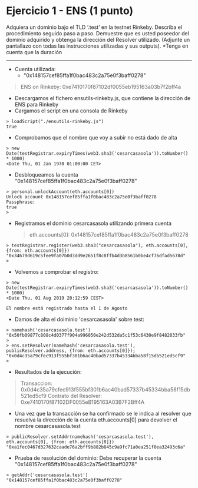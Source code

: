 # Ejercicio 1 - ENS (1 punto)
Adquiera un dominio bajo el TLD ‘.test’ en la testnet Rinkeby.
Describa el procedimiento seguido paso a paso.
Demuestre que es usted poseedor del dominio adquirido y obtenga la dirección del
Resolver utilizado. (Adjunte un pantallazo con todas las instrucciones utilizadas y sus
outputs).
*Tenga en cuenta que la duración

----

- Cuenta utilizada: 
  - "0x148157cef85ffa1f0bac483c2a75e0f3baff0278"

>ENS on Rinkeby: 0xe7410170f87102df0055eb195163a03b7f2bff4a

- Descargamos el fichero ensutils-rinkeby.js, que contiene la dirección de ENS para Rinkeby
- Cargamos el script en una consola de Rinkeby

~~~
> loadScript("./ensutils-rinkeby.js")
true
~~~

- Comprobamos que el nombre que voy a subir no está dado de alta
~~~
> new Date(testRegistrar.expiryTimes(web3.sha3('cesarcasasola')).toNumber() * 1000)
<Date Thu, 01 Jan 1970 01:00:00 CET>
~~~

- Desbloqueamos la cuenta "0x148157cef85ffa1f0bac483c2a75e0f3baff0278"
~~~~
> personal.unlockAccount(eth.accounts[0])
Unlock account 0x148157cef85ffa1f0bac483c2a75e0f3baff0278
Passphrase: 
true
> 
~~~~

- Registramos el dominio cesarcasasola utilizando primera cuenta
  >eth.accounts[0]: 0x148157cef85ffa1f0bac483c2a75e0f3baff0278
~~~~
> testRegistrar.register(web3.sha3("cesarcasasola"), eth.accounts[0], {from: eth.accounts[0]})
"0x34679d619c5fee9fa07b0d3dd9e2651f8c8ffb4d3b8561b0be4cf76dfad5678d"
> 
~~~~

- Volvemos a comprobar el registro:
~~~~
> new Date(testRegistrar.expiryTimes(web3.sha3('cesarcasasola')).toNumber() * 1000)
<Date Thu, 01 Aug 2019 20:12:59 CEST>

El nombre está registrado hasta el 1 de Agosto
~~~~

- Damos de alta el doiminio 'cesarcasasola' sobre test:
~~~~
> namehash('cesarcasasola.test')
"0x50fb09877c808c4d0377f904a996050e242d532da5c1f53c6430e9f8482033fb"
> 
> ens.setResolver(namehash('cesarcasasola.test'), publicResolver.address, {from: eth.accounts[0]});
"0x0d4c35a79cfec913f555bf301b6ac40bad57337b45334bba58f15db521ed5cf9"
> 
~~~~
- Resultados de la ejecución:
> Transaccion: 0x0d4c35a79cfec913f555bf301b6ac40bad57337b45334bba58f15db521ed5cf9
> Contrato del Resolver:  0xe7410170f87102DF0055eB195163A03B7F2Bff4A

- Una vez que la transacción se ha confirmado se le indica al resolver que resuelva la dirección de la cuenta eth.accounts[0] para devolver el nombre cesarcasasola.test 
~~~~
> publicResolver.setAddr(namehash('cesarcasasola.test'), eth.accounts[0], {from: eth.accounts[0]})
"0xa1fec0467d327632caade76a2bff9b882b845c9a9fc71a0ea251f0ea32493c6a"
~~~~

- Prueba de resolución del dominio: Debe recuperar la cuenta "0x148157cef85ffa1f0bac483c2a75e0f3baff0278"
~~~~
> getAddr('cesarcasasola.test')
"0x148157cef85ffa1f0bac483c2a75e0f3baff0278"
~~~~
